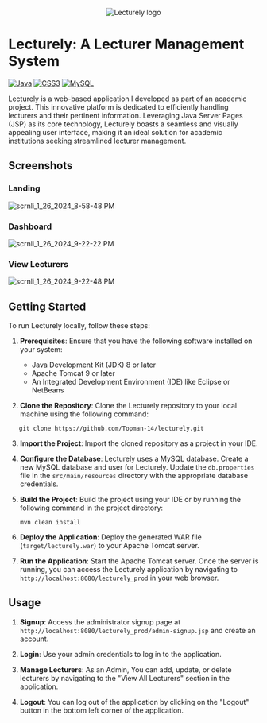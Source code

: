 <p align="center">
   <img src="https://github.com/Topman-14/lecturely/assets/98329531/166dd3f8-fba8-419e-95e8-4ff381a5af32" alt="Lecturely logo"  />
</p>

# Lecturely: A Lecturer Management System
[![Java](https://img.shields.io/badge/Java-ED8B00?style=for-the-badge&logo=openjdk&logoColor=white)](https://github.com/Topman-14/lecturely)
[![CSS3](https://img.shields.io/badge/CSS3-1572B6?style=for-the-badge&logo=css3&logoColor=white)](https://github.com/Topman-14/lecturely)
[![MySQL](https://img.shields.io/badge/MySQL-005C84?style=for-the-badge&logo=mysql&logoColor=white)](https://github.com/Topman-14/lecturely)

Lecturely is a web-based application I developed as part of an academic project. This innovative platform is dedicated to efficiently handling lecturers and their pertinent information. Leveraging Java Server Pages (JSP) as its core technology, Lecturely boasts a seamless and visually appealing user interface, making it an ideal solution for academic institutions seeking streamlined lecturer management.

## Screenshots

<p align="center">
   
### Landing
   ![scrnli_1_26_2024_8-58-48 PM](https://github.com/Topman-14/lecturely/assets/98329531/fd354d86-0eb7-4cd0-8049-9e9b8bb2a3eb)

### Dashboard
   ![scrnli_1_26_2024_9-22-22 PM](https://github.com/Topman-14/lecturely/assets/98329531/a8008367-49d7-49e5-a3da-ea8949a3b350)

### View Lecturers
   ![scrnli_1_26_2024_9-22-48 PM](https://github.com/Topman-14/lecturely/assets/98329531/80d0428e-f378-4552-8e3d-afd4ee286612)

</p>

## Getting Started

To run Lecturely locally, follow these steps:

1. **Prerequisites**: Ensure that you have the following software installed on your system:
   - Java Development Kit (JDK) 8 or later
   - Apache Tomcat 9 or later
   - An Integrated Development Environment (IDE) like Eclipse or NetBeans

2. **Clone the Repository**: Clone the Lecturely repository to your local machine using the following command:
  ```
     git clone https://github.com/Topman-14/lecturely.git
  ```

3. **Import the Project**: Import the cloned repository as a project in your IDE.

4. **Configure the Database**: Lecturely uses a MySQL database. Create a new MySQL database and user for Lecturely. Update the `db.properties` file in the `src/main/resources` directory with the appropriate database credentials.

5. **Build the Project**: Build the project using your IDE or by running the following command in the project directory:
   ```
   mvn clean install
   ```

6. **Deploy the Application**: Deploy the generated WAR file (`target/lecturely.war`) to your Apache Tomcat server.

7. **Run the Application**: Start the Apache Tomcat server. Once the server is running, you can access the Lecturely application by navigating to `http://localhost:8080/lecturely_prod` in your web browser.

## Usage

1. **Signup**: Access the administrator signup page at `http://localhost:8080/lecturely_prod/admin-signup.jsp` and create an account.
   
2. **Login**: Use your admin credentials to log in to the application.

3. **Manage Lecturers**: As an Admin, You can add, update, or delete lecturers by navigating to the "View All Lecturers" section in the application.

4. **Logout**: You can log out of the application by clicking on the "Logout" button in the bottom left corner of the application.

